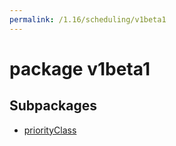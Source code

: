 ```yaml
---
permalink: /1.16/scheduling/v1beta1
---
```


# package v1beta1



## Subpackages

* [priorityClass](scheduling-v1beta1-priorityClass.md)